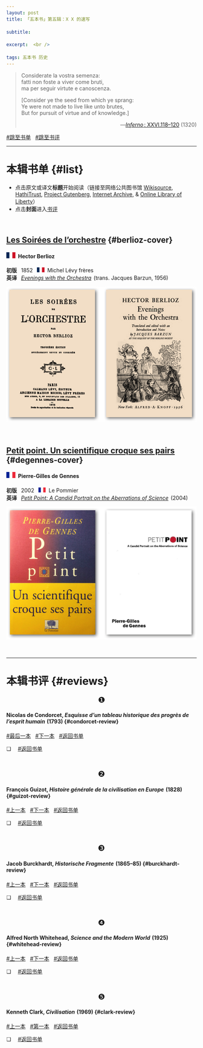 ```yaml
---
layout: post
title: 「五本书」第五辑：X X 的速写

subtitle: 

excerpt:  <br />

tags: 五本书 历史
---
```


> Considerate la vostra semenza: <br>
> fatti non foste a viver come bruti, <br>
> ma per seguir virtute e canoscenza. <br>
>
> [Consider ye the seed from which ye sprang: <br>
> Ye were not made to live like unto brutes, <br>
> But for pursuit of virtue and of knowledge.]
> <p align="right">—<a href="https://it.wikisource.org/wiki/Divina_Commedia/Inferno/Canto_XXVI"><em>Inferno</em><span style="font-size:0.5em">&nbsp;</span>: XXVI.118–120</a> (1320)

[#跳至书单](#list) &nbsp; [#跳至书评](#reviews)
<br>

----

# 本辑书单 {#list}

- 点击原文或译文**标题**开始阅读（链接至网络公共图书馆 [Wikisource](https://wikisource.org/wiki/Main_Page), [HathiTrust](https://www.hathitrust.org/), [Project Gutenberg](https://archive.org/), [Internet Archive](https://archive.org/), & [Online Library of Liberty](https://oll.libertyfund.org/)）
- 点击**封面**进入[书评](#reviews)

<br>


## [Les Soirées de l’orchestre](https://fr.wikisource.org/wiki/Les_Soir%C3%A9es_de_l%E2%80%99orchestre) {#berlioz-cover}

#### <img src="/assets/img/flags/fr_da.png" height="16"/>&ensp;Hector Berlioz

**初版**&ensp; 1852 &ensp;<img src="/assets/img/flags/fr_da.png" height="13"/>&nbsp; Michel Lévy frères <br>
**英译**&ensp; [_Evenings with the Orchestra_](https://archive.org/details/eveningswithorch00hect/mode/2up) <span style="font-size:0.5em">&nbsp;</span>(trans. Jacques Barzun, 1956)

[<img src="/assets/img/books/berlioz.png" width="800"/>](#berlioz-review)

<br>



## [Petit point. Un scientifique croque ses pairs](https://www.eyrolles.com/Sciences/Livre/petit-point-9782746501119/) {#degennes-cover}

#### <img src="/assets/img/flags/fr_li.png" height="16"/>&ensp;Pierre-Gilles de Gennes <br/>

**初版**&ensp; 2002 &ensp;<img src="/assets/img/flags/fr_li.png" height="13"/>&nbsp; Le Pommier <br>
**英译**&ensp; [_Petit Point: A Candid Portrait on the Aberrations of Science_](https://ebookcentral-proquest-com.yale.idm.oclc.org/lib/yale-ebooks/detail.action?docID=1681181) <span style="font-size:0.5em">&nbsp;</span>(2004)

[<img src="/assets/img/books/de-gennes.png" width="800"/>](#degennes-intro)

<br/>



---

# 本辑书评 {#reviews}

<p align="center"> <span style="font-size:1.5em"> ❶ </span> </p>

#### Nicolas de Condorcet, _Esquisse d’un tableau historique des progrès de l’esprit humain_<span style="font-size:0.67em">&ensp;</span>(1793) {#condorcet-review}

[#最后一本](#clark-review) &nbsp;
[#下一本](#guizot-review) &nbsp;
[#返回书单](#condorcet-cover)

❏ &emsp;[#返回书单](#condorcet-cover)

<br>


<p align="center"> <span style="font-size:1.5em"> ❷ </span> </p>

#### François Guizot, _Histoire générale de la civilisation en Europe_<span style="font-size:0.67em">&ensp;</span>(1828) {#guizot-review}

[#上一本](#condorcet-review) &nbsp;
[#下一本](#burckhardt-review) &nbsp;
[#返回书单](#guizot-cover)

❏ &emsp;[#返回书单](#guizot-cover)

<br>


<p align="center"> <span style="font-size:1.5em"> ❸ </span> </p>

#### Jacob Burckhardt, _Historische Fragmente_<span style="font-size:0.67em">&ensp;</span>(1865–85) {#burckhardt-review}

[#上一本](#guizot-review) &nbsp;
[#下一本](#whitehead-review) &nbsp;
[#返回书单](#burckhardt-cover)

❏ &emsp;[#返回书单](#burckhardt-cover)

<br>


<p align="center"> <span style="font-size:1.5em"> ❹ </span> </p>

#### Alfred North Whitehead, _Science and the Modern World_<span style="font-size:0.67em">&ensp;</span>(1925) {#whitehead-review}

[#上一本](#burckhardt-review) &nbsp;
[#下一本](#clark-review) &nbsp;
[#返回书单](#whitehead-cover)

❏ &emsp;[#返回书单](#whitehead-cover)

<br>


<p align="center"> <span style="font-size:1.5em"> ❺ </span> </p>  

#### Kenneth Clark, _Civilisation_<span style="font-size:0.67em">&ensp;</span>(1969) {#clark-review}

[#上一本](#whitehead-review) &nbsp;
[#第一本](#condorcet-review) &nbsp;
[#返回书单](#clark-cover)

❏ &emsp;[#返回书单](#clark-cover)

<br>

